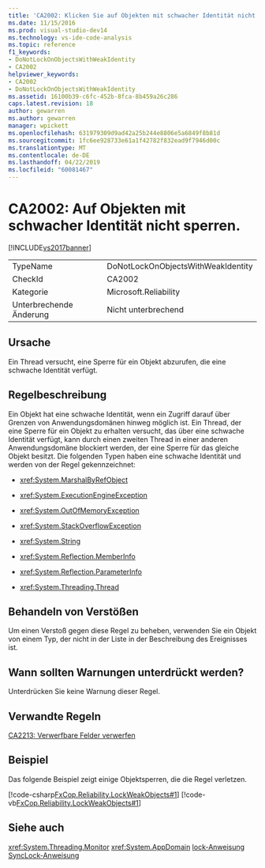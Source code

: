```yaml
---
title: 'CA2002: Klicken Sie auf Objekten mit schwacher Identität nicht sperren | Microsoft-Dokumentation'
ms.date: 11/15/2016
ms.prod: visual-studio-dev14
ms.technology: vs-ide-code-analysis
ms.topic: reference
f1_keywords:
- DoNotLockOnObjectsWithWeakIdentity
- CA2002
helpviewer_keywords:
- CA2002
- DoNotLockOnObjectsWithWeakIdentity
ms.assetid: 16100b39-c6fc-452b-8fca-8b459a26c286
caps.latest.revision: 18
author: gewarren
ms.author: gewarren
manager: wpickett
ms.openlocfilehash: 631979309d9ad42a25b244e8806e5a6849f8b81d
ms.sourcegitcommit: 1fc6ee928733e61a1f42782f832ead9f7946d00c
ms.translationtype: MT
ms.contentlocale: de-DE
ms.lasthandoff: 04/22/2019
ms.locfileid: "60081467"
---
```

# <a name="ca2002-do-not-lock-on-objects-with-weak-identity"></a>CA2002: Auf Objekten mit schwacher Identität nicht sperren.
[!INCLUDE[vs2017banner](../includes/vs2017banner.md)]

|||
|-|-|
|TypeName|DoNotLockOnObjectsWithWeakIdentity|
|CheckId|CA2002|
|Kategorie|Microsoft.Reliability|
|Unterbrechende Änderung|Nicht unterbrechend|

## <a name="cause"></a>Ursache
 Ein Thread versucht, eine Sperre für ein Objekt abzurufen, die eine schwache Identität verfügt.

## <a name="rule-description"></a>Regelbeschreibung
 Ein Objekt hat eine schwache Identität, wenn ein Zugriff darauf über Grenzen von Anwendungsdomänen hinweg möglich ist. Ein Thread, der eine Sperre für ein Objekt zu erhalten versucht, das über eine schwache Identität verfügt, kann durch einen zweiten Thread in einer anderen Anwendungsdomäne blockiert werden, der eine Sperre für das gleiche Objekt besitzt. Die folgenden Typen haben eine schwache Identität und werden von der Regel gekennzeichnet:

- <xref:System.MarshalByRefObject>

- <xref:System.ExecutionEngineException>

- <xref:System.OutOfMemoryException>

- <xref:System.StackOverflowException>

- <xref:System.String>

- <xref:System.Reflection.MemberInfo>

- <xref:System.Reflection.ParameterInfo>

- <xref:System.Threading.Thread>

## <a name="how-to-fix-violations"></a>Behandeln von Verstößen
 Um einen Verstoß gegen diese Regel zu beheben, verwenden Sie ein Objekt von einem Typ, der nicht in der Liste in der Beschreibung des Ereignisses ist.

## <a name="when-to-suppress-warnings"></a>Wann sollten Warnungen unterdrückt werden?
 Unterdrücken Sie keine Warnung dieser Regel.

## <a name="related-rules"></a>Verwandte Regeln
 [CA2213: Verwerfbare Felder verwerfen](../code-quality/ca2213-disposable-fields-should-be-disposed.md)

## <a name="example"></a>Beispiel
 Das folgende Beispiel zeigt einige Objektsperren, die die Regel verletzen.

 [!code-csharp[FxCop.Reliability.LockWeakObjects#1](../snippets/csharp/VS_Snippets_CodeAnalysis/FxCop.Reliability.LockWeakObjects/cs/FxCop.Reliability.LockWeakObjects.cs#1)]
 [!code-vb[FxCop.Reliability.LockWeakObjects#1](../snippets/visualbasic/VS_Snippets_CodeAnalysis/FxCop.Reliability.LockWeakObjects/vb/FxCop.Reliability.LockWeakObjects.vb#1)]

## <a name="see-also"></a>Siehe auch
 <xref:System.Threading.Monitor> <xref:System.AppDomain>
 [lock-Anweisung](http://msdn.microsoft.com/library/656da1a4-707e-4ef6-9c6e-6d13b646af42) [SyncLock-Anweisung](http://msdn.microsoft.com/library/14501703-298f-4d43-b139-c4b6366af176)
